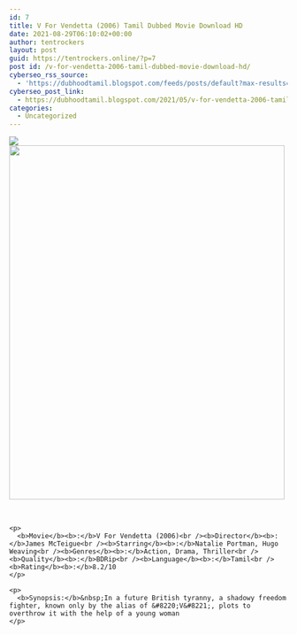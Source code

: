 ```yaml
---
id: 7
title: V For Vendetta (2006) Tamil Dubbed Movie Download HD
date: 2021-08-29T06:10:02+00:00
author: tentrockers
layout: post
guid: https://tentrockers.online/?p=7
post id: /v-for-vendetta-2006-tamil-dubbed-movie-download-hd/
cyberseo_rss_source:
  - 'https://dubhoodtamil.blogspot.com/feeds/posts/default?max-results=150&start-index=1'
cyberseo_post_link:
  - https://dubhoodtamil.blogspot.com/2021/05/v-for-vendetta-2006-tamil-dubbed-movie.html
categories:
  - Uncategorized
---
```

<div class="media_block">
  <img src="https://1.bp.blogspot.com/-gIA76481BCo/YLPJLXvHRLI/AAAAAAAADDk/8KTVRkA5P9wB3QMf5g28doCf3oZvvyEjgCNcBGAsYHQ/s72-w498-h640-c/V-For-Vendetta-2006.jpg" class="media_thumbnail" />
</div>

<div dir="ltr">
  <div class="separator">
    <a href="https://1.bp.blogspot.com/-gIA76481BCo/YLPJLXvHRLI/AAAAAAAADDk/8KTVRkA5P9wB3QMf5g28doCf3oZvvyEjgCNcBGAsYHQ/s437/V-For-Vendetta-2006.jpg" imageanchor="1"><img loading="lazy" border="0" data-original-height="437" data-original-width="340" height="640" src="https://1.bp.blogspot.com/-gIA76481BCo/YLPJLXvHRLI/AAAAAAAADDk/8KTVRkA5P9wB3QMf5g28doCf3oZvvyEjgCNcBGAsYHQ/w498-h640/V-For-Vendetta-2006.jpg" width="498" /></a>
  </div>
  
  <p>
    <b><br /></b></div> 
    
    <p>
      <b>Movie</b><b>:</b>V For Vendetta (2006)<br /><b>Director</b><b>:</b>James McTeigue<br /><b>Starring</b><b>:</b>Natalie Portman, Hugo Weaving<br /><b>Genres</b><b>:</b>Action, Drama, Thriller<br /><b>Quality</b><b>:</b>BDRip<br /><b>Language</b><b>:</b>Tamil<br /><b>Rating</b><b>:</b>8.2/10
    </p>
    
    <p>
      <b>Synopsis:</b>&nbsp;In a future British tyranny, a shadowy freedom fighter, known only by the alias of &#8220;V&#8221;, plots to overthrow it with the help of a young woman
    </p>